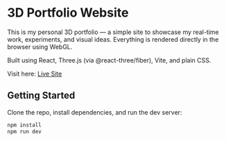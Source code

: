 # 3D Portfolio Website 

This is my personal 3D portfolio — a simple site to showcase my real-time work, experiments, and visual ideas. Everything is rendered directly in the browser using WebGL.

Built using React, Three.js (via @react-three/fiber), Vite, and plain CSS. 

Visit here: [Live Site](https://3d-personal-website.vercel.app)

## Getting Started

Clone the repo, install dependencies, and run the dev server:

```bash
npm install
npm run dev
